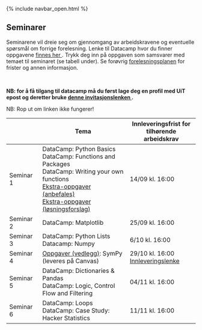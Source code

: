 {% include navbar_open.html %}
## Seminarer


<p>Seminarene vil dreie seg om gjennomgang av arbeidskravene og eventuelle spørsmål om forrige forelesning. Lenke til Datacamp hvor du finner oppgavene <a href='https://app.datacamp.com/groups/sok-1003-python-lab/dashboard'> finnes her </a>. Trykk deg inn på oppgaven som samsvarer med temaet til seminaret (se tabell under). Se forøvrig <a href='https://uit-sok-1003-h24.github.io/frister.html'> forelesningsplanen</a> for frister og annen informasjon. </p> <br>

<p> <b> NB: for å få tilgang til datacamp må du først lage deg en profil med UiT epost og deretter bruke <a href='https://www.datacamp.com/groups/shared_links/a13a95373bb12955cb3aff63ab04099ee5954163660ced797b38d43ba904fb21'> denne invitasjonslenken </a>.</b> </p> NB: Rop ut om linken ikke fungerer!



| <img width=120/>|  Tema <img width=600/>       |       Innleveringsfrist for tilhørende arbeidskrav        |
|-----------------|------------------------------|---------------|
|Seminar 1        |DataCamp: Python Basics<br> DataCamp: Functions and Packages <br> DataCamp: Writing your own functions <br> [Ekstra-oppgaver (anbefales)](https://github.com/uit-sok-1003-h24/uit-sok-1003-h24.github.io/blob/main/seminaroppgaver/Seminar2_SOK1003.ipynb) <br> [Ekstra-oppgaver (løsningsforslag)](https://github.com/uit-sok-1003-h24/uit-sok-1003-h24.github.io/blob/main/seminaroppgaver/Seminar2_SOK1003-LF.ipynb)| 14/09 kl. 16:00 |
|Seminar 2        |DataCamp: Matplotlib| 25/09 kl. 16:00 |
|Seminar 3        |DataCamp: Python Lists <br> Datacamp: Numpy| 6/10 kl. 16:00 |
|Seminar 4        |[Oppgaver (vedlegg)](https://github.com/uit-sok-1003-h24/uit-sok-1003-h24.github.io/tree/main/seminar4): SymPy (leveres på Canvas) | 29/10 kl. 16:00 [Innleveringslenke](https://uit.instructure.com/courses/35385/assignments/118354)|
|Seminar 5        |DataCamp: Dictionaries & Pandas <br>DataCamp: Logic, Control Flow and Filtering| 04/11 kl. 16:00 |
|Seminar 6        |DataCamp: Loops<br> DataCamp: Case Study: Hacker Statistics| 11/11 kl. 16:00|
